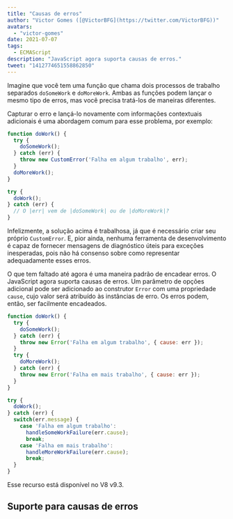 ```yaml
---
title: "Causas de erros"
author: "Victor Gomes ([@VictorBFG](https://twitter.com/VictorBFG))"
avatars:
  - "victor-gomes"
date: 2021-07-07
tags:
  - ECMAScript
description: "JavaScript agora suporta causas de erros."
tweet: "1412774651558862850"
---
```


Imagine que você tem uma função que chama dois processos de trabalho separados `doSomeWork` e `doMoreWork`. Ambas as funções podem lançar o mesmo tipo de erros, mas você precisa tratá-los de maneiras diferentes.

Capturar o erro e lançá-lo novamente com informações contextuais adicionais é uma abordagem comum para esse problema, por exemplo:

```js
function doWork() {
  try {
    doSomeWork();
  } catch (err) {
    throw new CustomError('Falha em algum trabalho', err);
  }
  doMoreWork();
}

try {
  doWork();
} catch (err) {
  // O |err| vem de |doSomeWork| ou de |doMoreWork|?
}
```

Infelizmente, a solução acima é trabalhosa, já que é necessário criar seu próprio `CustomError`. E, pior ainda, nenhuma ferramenta de desenvolvimento é capaz de fornecer mensagens de diagnóstico úteis para exceções inesperadas, pois não há consenso sobre como representar adequadamente esses erros.

<!--truncate-->
O que tem faltado até agora é uma maneira padrão de encadear erros. O JavaScript agora suporta causas de erros. Um parâmetro de opções adicional pode ser adicionado ao construtor `Error` com uma propriedade `cause`, cujo valor será atribuído às instâncias de erro. Os erros podem, então, ser facilmente encadeados.

```js
function doWork() {
  try {
    doSomeWork();
  } catch (err) {
    throw new Error('Falha em algum trabalho', { cause: err });
  }
  try {
    doMoreWork();
  } catch (err) {
    throw new Error('Falha em mais trabalho', { cause: err });
  }
}

try {
  doWork();
} catch (err) {
  switch(err.message) {
    case 'Falha em algum trabalho':
      handleSomeWorkFailure(err.cause);
      break;
    case 'Falha em mais trabalho':
      handleMoreWorkFailure(err.cause);
      break;
  }
}
```

Esse recurso está disponível no V8 v9.3.

## Suporte para causas de erros

<feature-support chrome="93 https://chromium-review.googlesource.com/c/v8/v8/+/2784681"
                 firefox="91 https://bugzilla.mozilla.org/show_bug.cgi?id=1679653"
                 safari="15 https://bugs.webkit.org/show_bug.cgi?id=223302"
                 nodejs="no"
                 babel="no"></feature-support>
